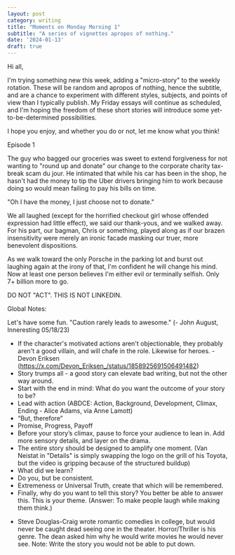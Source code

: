 ```yaml
---
layout: post
category: writing
title: "Moments on Monday Morning 1"
subtitle: "A series of vignettes apropos of nothing."
date: '2024-01-13'
draft: true
---
```


Hi all,

I'm trying something new this week, adding a "micro-story" to the weekly rotation. These will be random and apropos of nothing, hence the subtitle, and are a chance to experiment with different styles, subjects, and points of view than I typically publish. My Friday essays will continue as scheduled, and I'm hoping the freedom of these short stories will introduce some yet-to-be-determined possibilities.

I hope you enjoy, and whether you do or not, let me know what you think!

Episode 1

The guy who bagged our groceries was sweet to extend forgiveness for not wanting to "round up and donate" our change to the corporate charity tax-break scam du jour. He intimated that while his car has been in the shop, he hasn't had the money to tip the Uber drivers bringing him to work because doing so would mean failing to pay his bills on time.

"Oh I have the money, I just choose not to donate."

We all laughed (except for the horrified checkout girl whose offended expression had little effect), we said our thank-yous, and we walked away. For his part, our bagman, Chris or something, played along as if our brazen insensitivity were merely an ironic facade masking our truer, more benevolent dispositions.

As we walk toward the only Porsche in the parking lot and burst out laughing again at the irony of that, I'm confident he will change his mind. Now at least one person believes I'm either evil or terminally selfish. Only 7+ billion more to go.

DO NOT "ACT". THIS IS NOT LINKEDIN.

Global Notes:

Let's have some fun. "Caution rarely leads to awesome." (- John August, Inneresting 05/18/23)

- If the character's motivated actions aren't objectionable, they probably aren't a good villain, and will chafe in the role. Likewise for heroes. -Devon Eriksen (https://x.com/Devon_Eriksen_/status/1858925691506491482)
- Story trumps all - a good story can elevate bad writing, but not the other way around.
- Start with the end in mind: What do you want the outcome of your story to be?
- Lead with action (ABDCE: Action, Background, Development, Climax, Ending - Alice Adams, via Anne Lamott)
- “But, therefore”
- Promise, Progress, Payoff
- Before your story’s climax, pause to force your audience to lean in. Add more sensory details, and layer on the drama.
- The entire story should be designed to amplify one moment. (Van Neistat in "Details" is simply swapping the logo on the grill of his Toyota, but the video is gripping because of the structured buildup)
- What did we learn?
- Do you, but be consistent.
- Extremeness or Universal Truth, create that which will be remembered.
- Finally, why do you want to tell this story? You better be able to answer this. This is your theme. (Answer: To make people laugh while making them think.)

<!-- Candidate note -->
- Steve Douglas-Craig wrote romantic comedies in college, but would never be caught dead seeing one in the theater. Horror/Thriller is his genre. The dean asked him why he would write movies he would never see. Note: Write the story you would not be able to put down.